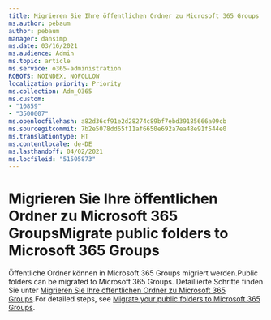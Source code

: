 ```yaml
---
title: Migrieren Sie Ihre öffentlichen Ordner zu Microsoft 365 Groups
ms.author: pebaum
author: pebaum
manager: dansimp
ms.date: 03/16/2021
ms.audience: Admin
ms.topic: article
ms.service: o365-administration
ROBOTS: NOINDEX, NOFOLLOW
localization_priority: Priority
ms.collection: Adm_O365
ms.custom:
- "10859"
- "3500007"
ms.openlocfilehash: a82d36cf91e2d28274c89bf7ebd39185666a09cb
ms.sourcegitcommit: 7b2e5078dd65f11af6650e692a7ea48e91f544e0
ms.translationtype: HT
ms.contentlocale: de-DE
ms.lasthandoff: 04/02/2021
ms.locfileid: "51505873"
---
```

# <a name="migrate-public-folders-to-microsoft-365-groups"></a><span data-ttu-id="3c0b6-102">Migrieren Sie Ihre öffentlichen Ordner zu Microsoft 365 Groups</span><span class="sxs-lookup"><span data-stu-id="3c0b6-102">Migrate public folders to Microsoft 365 Groups</span></span>

<span data-ttu-id="3c0b6-103">Öffentliche Ordner können in Microsoft 365 Groups migriert werden.</span><span class="sxs-lookup"><span data-stu-id="3c0b6-103">Public folders can be migrated to Microsoft 365 Groups.</span></span> <span data-ttu-id="3c0b6-104">Detaillierte Schritte finden Sie unter [Migrieren Sie Ihre öffentlichen Ordner zu Microsoft 365 Groups](https://aka.ms/PFToM365Group).</span><span class="sxs-lookup"><span data-stu-id="3c0b6-104">For detailed steps, see [Migrate your public folders to Microsoft 365 Groups](https://aka.ms/PFToM365Group).</span></span>